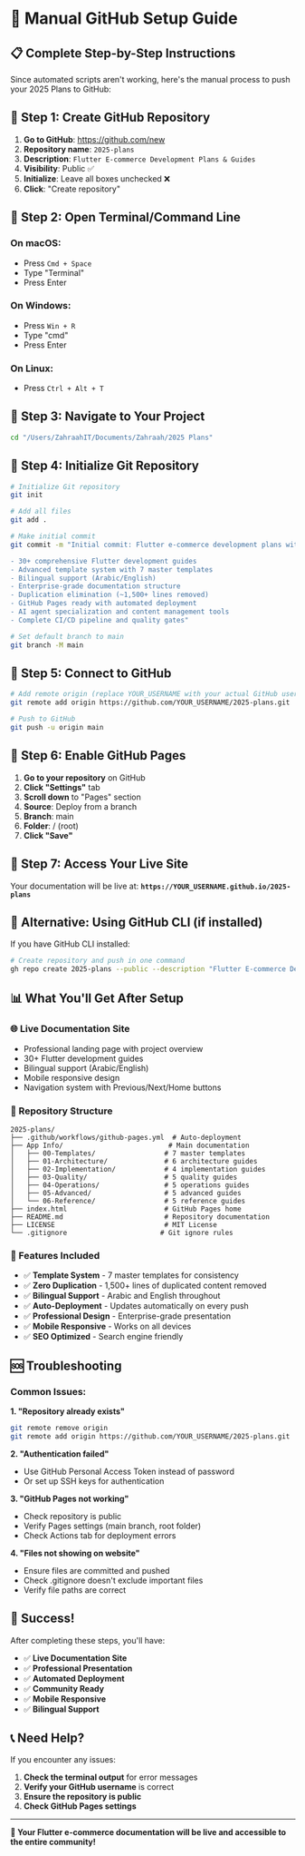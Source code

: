# 🚀 Manual GitHub Setup Guide

## 📋 **Complete Step-by-Step Instructions**

Since automated scripts aren't working, here's the manual process to push your 2025 Plans to GitHub:

## 🎯 **Step 1: Create GitHub Repository**

1. **Go to GitHub**: https://github.com/new
2. **Repository name**: `2025-plans`
3. **Description**: `Flutter E-commerce Development Plans & Guides`
4. **Visibility**: Public ✅
5. **Initialize**: Leave all boxes unchecked ❌
6. **Click**: "Create repository"

## 🎯 **Step 2: Open Terminal/Command Line**

### **On macOS:**
- Press `Cmd + Space`
- Type "Terminal"
- Press Enter

### **On Windows:**
- Press `Win + R`
- Type "cmd"
- Press Enter

### **On Linux:**
- Press `Ctrl + Alt + T`

## 🎯 **Step 3: Navigate to Your Project**

```bash
cd "/Users/ZahraahIT/Documents/Zahraah/2025 Plans"
```

## 🎯 **Step 4: Initialize Git Repository**

```bash
# Initialize Git repository
git init

# Add all files
git add .

# Make initial commit
git commit -m "Initial commit: Flutter e-commerce development plans with template system

- 30+ comprehensive Flutter development guides
- Advanced template system with 7 master templates
- Bilingual support (Arabic/English)
- Enterprise-grade documentation structure
- Duplication elimination (~1,500+ lines removed)
- GitHub Pages ready with automated deployment
- AI agent specialization and content management tools
- Complete CI/CD pipeline and quality gates"

# Set default branch to main
git branch -M main
```

## 🎯 **Step 5: Connect to GitHub**

```bash
# Add remote origin (replace YOUR_USERNAME with your actual GitHub username)
git remote add origin https://github.com/YOUR_USERNAME/2025-plans.git

# Push to GitHub
git push -u origin main
```

## 🎯 **Step 6: Enable GitHub Pages**

1. **Go to your repository** on GitHub
2. **Click "Settings"** tab
3. **Scroll down** to "Pages" section
4. **Source**: Deploy from a branch
5. **Branch**: main
6. **Folder**: / (root)
7. **Click "Save"**

## 🎯 **Step 7: Access Your Live Site**

Your documentation will be live at:
**`https://YOUR_USERNAME.github.io/2025-plans`**

## 🔧 **Alternative: Using GitHub CLI (if installed)**

If you have GitHub CLI installed:

```bash
# Create repository and push in one command
gh repo create 2025-plans --public --description "Flutter E-commerce Development Plans & Guides" --source=. --remote=origin --push
```

## 📊 **What You'll Get After Setup**

### **🌐 Live Documentation Site**
- Professional landing page with project overview
- 30+ Flutter development guides
- Bilingual support (Arabic/English)
- Mobile responsive design
- Navigation system with Previous/Next/Home buttons

### **📁 Repository Structure**
```
2025-plans/
├── .github/workflows/github-pages.yml  # Auto-deployment
├── App Info/                          # Main documentation
│   ├── 00-Templates/                 # 7 master templates
│   ├── 01-Architecture/              # 6 architecture guides
│   ├── 02-Implementation/            # 4 implementation guides
│   ├── 03-Quality/                   # 5 quality guides
│   ├── 04-Operations/                # 5 operations guides
│   ├── 05-Advanced/                  # 5 advanced guides
│   └── 06-Reference/                 # 5 reference guides
├── index.html                        # GitHub Pages home
├── README.md                         # Repository documentation
├── LICENSE                           # MIT License
└── .gitignore                       # Git ignore rules
```

### **🎨 Features Included**
- ✅ **Template System** - 7 master templates for consistency
- ✅ **Zero Duplication** - 1,500+ lines of duplicated content removed
- ✅ **Bilingual Support** - Arabic and English throughout
- ✅ **Auto-Deployment** - Updates automatically on every push
- ✅ **Professional Design** - Enterprise-grade presentation
- ✅ **Mobile Responsive** - Works on all devices
- ✅ **SEO Optimized** - Search engine friendly

## 🆘 **Troubleshooting**

### **Common Issues:**

**1. "Repository already exists"**
```bash
git remote remove origin
git remote add origin https://github.com/YOUR_USERNAME/2025-plans.git
```

**2. "Authentication failed"**
- Use GitHub Personal Access Token instead of password
- Or set up SSH keys for authentication

**3. "GitHub Pages not working"**
- Check repository is public
- Verify Pages settings (main branch, root folder)
- Check Actions tab for deployment errors

**4. "Files not showing on website"**
- Ensure files are committed and pushed
- Check .gitignore doesn't exclude important files
- Verify file paths are correct

## 🎉 **Success!**

After completing these steps, you'll have:

- ✅ **Live Documentation Site**
- ✅ **Professional Presentation**
- ✅ **Automated Deployment**
- ✅ **Community Ready**
- ✅ **Mobile Responsive**
- ✅ **Bilingual Support**

## 📞 **Need Help?**

If you encounter any issues:

1. **Check the terminal output** for error messages
2. **Verify your GitHub username** is correct
3. **Ensure the repository is public**
4. **Check GitHub Pages settings**

---

**🚀 Your Flutter e-commerce documentation will be live and accessible to the entire community!**
